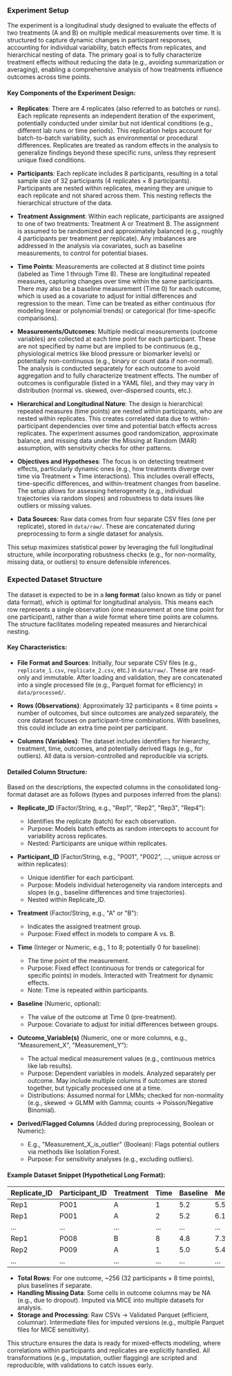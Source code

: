 ### Experiment Setup

The experiment is a longitudinal study designed to evaluate the effects of two treatments (A and B) on multiple medical measurements over time. It is structured to capture dynamic changes in participant responses, accounting for individual variability, batch effects from replicates, and hierarchical nesting of data. The primary goal is to fully characterize treatment effects without reducing the data (e.g., avoiding summarization or averaging), enabling a comprehensive analysis of how treatments influence outcomes across time points.

#### Key Components of the Experiment Design:
- **Replicates**: There are 4 replicates (also referred to as batches or runs). Each replicate represents an independent iteration of the experiment, potentially conducted under similar but not identical conditions (e.g., different lab runs or time periods). This replication helps account for batch-to-batch variability, such as environmental or procedural differences. Replicates are treated as random effects in the analysis to generalize findings beyond these specific runs, unless they represent unique fixed conditions.
  
- **Participants**: Each replicate includes 8 participants, resulting in a total sample size of 32 participants (4 replicates × 8 participants). Participants are nested within replicates, meaning they are unique to each replicate and not shared across them. This nesting reflects the hierarchical structure of the data.

- **Treatment Assignment**: Within each replicate, participants are assigned to one of two treatments: Treatment A or Treatment B. The assignment is assumed to be randomized and approximately balanced (e.g., roughly 4 participants per treatment per replicate). Any imbalances are addressed in the analysis via covariates, such as baseline measurements, to control for potential biases.

- **Time Points**: Measurements are collected at 8 distinct time points (labeled as Time 1 through Time 8). These are longitudinal repeated measures, capturing changes over time within the same participants. There may also be a baseline measurement (Time 0) for each outcome, which is used as a covariate to adjust for initial differences and regression to the mean. Time can be treated as either continuous (for modeling linear or polynomial trends) or categorical (for time-specific comparisons).

- **Measurements/Outcomes**: Multiple medical measurements (outcome variables) are collected at each time point for each participant. These are not specified by name but are implied to be continuous (e.g., physiological metrics like blood pressure or biomarker levels) or potentially non-continuous (e.g., binary or count data if non-normal). The analysis is conducted separately for each outcome to avoid aggregation and to fully characterize treatment effects. The number of outcomes is configurable (listed in a YAML file), and they may vary in distribution (normal vs. skewed, over-dispersed counts, etc.).

- **Hierarchical and Longitudinal Nature**: The design is hierarchical: repeated measures (time points) are nested within participants, who are nested within replicates. This creates correlated data due to within-participant dependencies over time and potential batch effects across replicates. The experiment assumes good randomization, approximate balance, and missing data under the Missing at Random (MAR) assumption, with sensitivity checks for other patterns.

- **Objectives and Hypotheses**: The focus is on detecting treatment effects, particularly dynamic ones (e.g., how treatments diverge over time via Treatment × Time interactions). This includes overall effects, time-specific differences, and within-treatment changes from baseline. The setup allows for assessing heterogeneity (e.g., individual trajectories via random slopes) and robustness to data issues like outliers or missing values.

- **Data Sources**: Raw data comes from four separate CSV files (one per replicate), stored in `data/raw/`. These are concatenated during preprocessing to form a single dataset for analysis.

This setup maximizes statistical power by leveraging the full longitudinal structure, while incorporating robustness checks (e.g., for non-normality, missing data, or outliers) to ensure defensible inferences.

### Expected Dataset Structure

The dataset is expected to be in a **long format** (also known as tidy or panel data format), which is optimal for longitudinal analysis. This means each row represents a single observation (one measurement at one time point for one participant), rather than a wide format where time points are columns. The structure facilitates modeling repeated measures and hierarchical nesting.

#### Key Characteristics:
- **File Format and Sources**: Initially, four separate CSV files (e.g., `replicate_1.csv`, `replicate_2.csv`, etc.) in `data/raw/`. These are read-only and immutable. After loading and validation, they are concatenated into a single processed file (e.g., Parquet format for efficiency) in `data/processed/`.
  
- **Rows (Observations)**: Approximately 32 participants × 8 time points × number of outcomes, but since outcomes are analyzed separately, the core dataset focuses on participant-time combinations. With baselines, this could include an extra time point per participant.

- **Columns (Variables)**: The dataset includes identifiers for hierarchy, treatment, time, outcomes, and potentially derived flags (e.g., for outliers). All data is version-controlled and reproducible via scripts.

#### Detailed Column Structure:
Based on the descriptions, the expected columns in the consolidated long-format dataset are as follows (types and purposes inferred from the plans):

- **Replicate_ID** (Factor/String, e.g., "Rep1", "Rep2", "Rep3", "Rep4"):
  - Identifies the replicate (batch) for each observation.
  - Purpose: Models batch effects as random intercepts to account for variability across replicates.
  - Nested: Participants are unique within replicates.

- **Participant_ID** (Factor/String, e.g., "P001", "P002", ..., unique across or within replicates):
  - Unique identifier for each participant.
  - Purpose: Models individual heterogeneity via random intercepts and slopes (e.g., baseline differences and time trajectories).
  - Nested within Replicate_ID.

- **Treatment** (Factor/String, e.g., "A" or "B"):
  - Indicates the assigned treatment group.
  - Purpose: Fixed effect in models to compare A vs. B.

- **Time** (Integer or Numeric, e.g., 1 to 8; potentially 0 for baseline):
  - The time point of the measurement.
  - Purpose: Fixed effect (continuous for trends or categorical for specific points) in models. Interacted with Treatment for dynamic effects.
  - Note: Time is repeated within participants.

- **Baseline** (Numeric, optional):
  - The value of the outcome at Time 0 (pre-treatment).
  - Purpose: Covariate to adjust for initial differences between groups.

- **Outcome_Variable(s)** (Numeric, one or more columns, e.g., "Measurement_X", "Measurement_Y"):
  - The actual medical measurement values (e.g., continuous metrics like lab results).
  - Purpose: Dependent variables in models. Analyzed separately per outcome. May include multiple columns if outcomes are stored together, but typically processed one at a time.
  - Distributions: Assumed normal for LMMs; checked for non-normality (e.g., skewed → GLMM with Gamma; counts → Poisson/Negative Binomial).

- **Derived/Flagged Columns** (Added during preprocessing, Boolean or Numeric):
  - E.g., "Measurement_X_is_outlier" (Boolean): Flags potential outliers via methods like Isolation Forest.
  - Purpose: For sensitivity analyses (e.g., excluding outliers).

#### Example Dataset Snippet (Hypothetical Long Format):
| Replicate_ID | Participant_ID | Treatment | Time | Baseline | Measurement_X | Measurement_Y | Measurement_X_is_outlier |
|--------------|----------------|-----------|------|----------|---------------|---------------|---------------------------|
| Rep1        | P001          | A        | 1    | 5.2     | 5.5          | 10.2         | False                    |
| Rep1        | P001          | A        | 2    | 5.2     | 6.1          | 11.0         | False                    |
| ...         | ...           | ...      | ...  | ...     | ...          | ...          | ...                      |
| Rep1        | P008          | B        | 8    | 4.8     | 7.3          | 12.5         | True                     |
| Rep2        | P009          | A        | 1    | 5.0     | 5.4          | 9.8          | False                    |
| ...         | ...           | ...      | ...  | ...     | ...          | ...          | ...                      |

- **Total Rows**: For one outcome, ~256 (32 participants × 8 time points), plus baselines if separate.
- **Handling Missing Data**: Some cells in outcome columns may be NA (e.g., due to dropout). Imputed via MICE into multiple datasets for analysis.
- **Storage and Processing**: Raw CSVs → Validated Parquet (efficient, columnar). Intermediate files for imputed versions (e.g., multiple Parquet files for MICE sensitivity).

This structure ensures the data is ready for mixed-effects modeling, where correlations within participants and replicates are explicitly handled. All transformations (e.g., imputation, outlier flagging) are scripted and reproducible, with validations to catch issues early.